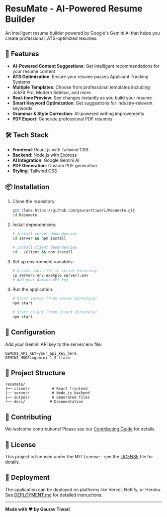 # ResuMate - AI-Powered Resume Builder

An intelligent resume builder powered by Google's Gemini AI that helps you create professional, ATS-optimized resumes.

## 🚀 Features

- **AI-Powered Content Suggestions**: Get intelligent recommendations for your resume content
- **ATS Optimization**: Ensure your resume passes Applicant Tracking Systems
- **Multiple Templates**: Choose from professional templates including JobFit Pro, Modern Sidebar, and more
- **Real-time Preview**: See changes instantly as you build your resume
- **Smart Keyword Optimization**: Get suggestions for industry-relevant keywords
- **Grammar & Style Correction**: AI-powered writing improvements
- **PDF Export**: Generate professional PDF resumes

## 🛠️ Tech Stack

- **Frontend**: React.js with Tailwind CSS
- **Backend**: Node.js with Express
- **AI Integration**: Google Gemini AI
- **PDF Generation**: Custom PDF generation
- **Styling**: Tailwind CSS

## 📦 Installation

1. Clone the repository:

   ```bash
   git clone https://github.com/gauravttiwari/Resumate.git
   cd Resumate
   ```

2. Install dependencies:

   ```bash
   # Install server dependencies
   cd server && npm install

   # Install client dependencies
   cd ../client && npm install
   ```

3. Set up environment variables:

   ```bash
   # Create .env file in server directory
   cp server/.env.example server/.env
   # Add your Gemini API key
   ```

4. Run the application:

   ```bash
   # Start server (from server directory)
   npm start

   # Start client (from client directory)
   npm start
   ```

## 🔧 Configuration

Add your Gemini API key to the server/.env file:

```
GEMINI_API_KEY=your_api_key_here
GEMINI_MODEL=gemini-1.5-flash
```

## 📁 Project Structure

```
resumate/
├── client/          # React frontend
├── server/          # Node.js backend
├── output/          # Generated files
└── docs/           # Documentation
```

## 🤝 Contributing

We welcome contributions! Please see our [Contributing Guide](CONTRIBUTING.md) for details.

## 📄 License

This project is licensed under the MIT License - see the [LICENSE](LICENSE) file for details.

## 🚀 Deployment

The application can be deployed on platforms like Vercel, Netlify, or Heroku. See [DEPLOYMENT.md](DEPLOYMENT.md) for detailed instructions.

---

**Made with ❤️ by Gaurav Tiwari**
